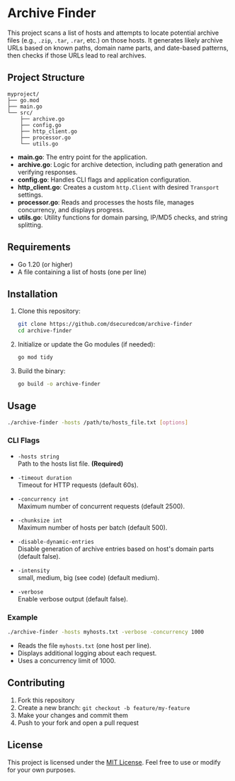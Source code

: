 # Archive Finder

This project scans a list of hosts and attempts to locate potential archive files (e.g., `.zip`, `.tar`, `.rar`, etc.) on those hosts. It generates likely archive URLs based on known paths, domain name parts, and date-based patterns, then checks if those URLs lead to real archives.

## Project Structure

```
myproject/
├── go.mod
├── main.go
└── src/
    ├── archive.go
    ├── config.go
    ├── http_client.go
    ├── processor.go
    └── utils.go
```

- **main.go**: The entry point for the application.
- **archive.go**: Logic for archive detection, including path generation and verifying responses.
- **config.go**: Handles CLI flags and application configuration.
- **http_client.go**: Creates a custom `http.Client` with desired `Transport` settings.
- **processor.go**: Reads and processes the hosts file, manages concurrency, and displays progress.
- **utils.go**: Utility functions for domain parsing, IP/MD5 checks, and string splitting.

## Requirements

- Go 1.20 (or higher)
- A file containing a list of hosts (one per line)

## Installation

1. Clone this repository:

   ```bash
   git clone https://github.com/dsecuredcom/archive-finder
   cd archive-finder
   ```

2. Initialize or update the Go modules (if needed):

   ```bash
   go mod tidy
   ```

3. Build the binary:

   ```bash
   go build -o archive-finder
   ```

## Usage

```bash
./archive-finder -hosts /path/to/hosts_file.txt [options]
```

### CLI Flags

- `-hosts string`  
  Path to the hosts list file. **(Required)**

- `-timeout duration`  
  Timeout for HTTP requests (default 60s).

- `-concurrency int`  
  Maximum number of concurrent requests (default 2500).

- `-chunksize int`  
  Maximum number of hosts per batch (default 500).

- `-disable-dynamic-entries`  
  Disable generation of archive entries based on host's domain parts (default false).

- `-intensity`  
  small, medium, big (see code) (default medium).

- `-verbose`  
  Enable verbose output (default false).

### Example

```bash
./archive-finder -hosts myhosts.txt -verbose -concurrency 1000
```

- Reads the file `myhosts.txt` (one host per line).
- Displays additional logging about each request.
- Uses a concurrency limit of 1000.

## Contributing

1. Fork this repository
2. Create a new branch: `git checkout -b feature/my-feature`
3. Make your changes and commit them
4. Push to your fork and open a pull request

## License

This project is licensed under the [MIT License](LICENSE). Feel free to use or modify for your own purposes.